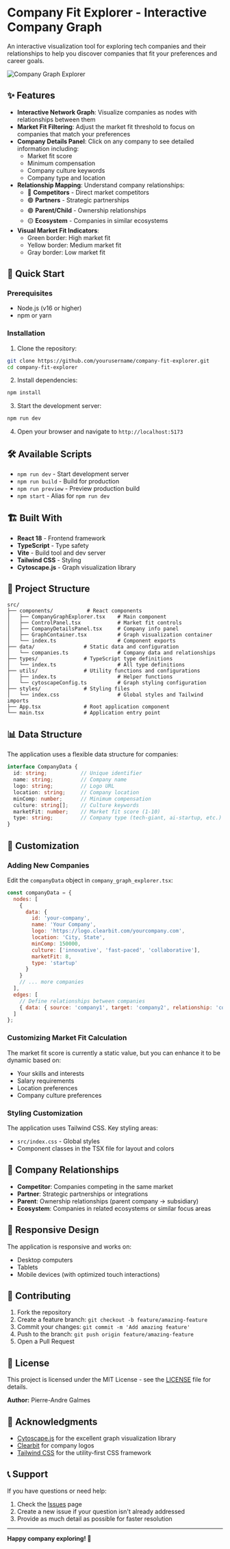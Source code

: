 # Company Fit Explorer - Interactive Company Graph

An interactive visualization tool for exploring tech companies and their relationships to help you discover companies that fit your preferences and career goals.

![Company Graph Explorer](https://via.placeholder.com/800x400/f3f4f6/1f2937?text=Interactive+Company+Network+Visualization)

## ✨ Features

- **Interactive Network Graph**: Visualize companies as nodes with relationships between them
- **Market Fit Filtering**: Adjust the market fit threshold to focus on companies that match your preferences
- **Company Details Panel**: Click on any company to see detailed information including:
  - Market fit score
  - Minimum compensation
  - Company culture keywords
  - Company type and location
- **Relationship Mapping**: Understand company relationships:
  - 🔴 **Competitors** - Direct market competitors
  - 🟢 **Partners** - Strategic partnerships
  - 🟣 **Parent/Child** - Ownership relationships
  - 🟡 **Ecosystem** - Companies in similar ecosystems
- **Visual Market Fit Indicators**: 
  - Green border: High market fit
  - Yellow border: Medium market fit
  - Gray border: Low market fit

## 🚀 Quick Start

### Prerequisites

- Node.js (v16 or higher)
- npm or yarn

### Installation

1. Clone the repository:
```bash
git clone https://github.com/yourusername/company-fit-explorer.git
cd company-fit-explorer
```

2. Install dependencies:
```bash
npm install
```

3. Start the development server:
```bash
npm run dev
```

4. Open your browser and navigate to `http://localhost:5173`

## 🛠️ Available Scripts

- `npm run dev` - Start development server
- `npm run build` - Build for production
- `npm run preview` - Preview production build
- `npm start` - Alias for `npm run dev`

## 🏗️ Built With

- **React 18** - Frontend framework
- **TypeScript** - Type safety
- **Vite** - Build tool and dev server
- **Tailwind CSS** - Styling
- **Cytoscape.js** - Graph visualization library

## 📁 Project Structure

```
src/
├── components/           # React components
│   ├── CompanyGraphExplorer.tsx    # Main component
│   ├── ControlPanel.tsx            # Market fit controls
│   ├── CompanyDetailsPanel.tsx     # Company info panel
│   ├── GraphContainer.tsx          # Graph visualization container
│   └── index.ts                    # Component exports
├── data/                # Static data and configuration
│   └── companies.ts                # Company data and relationships
├── types/               # TypeScript type definitions
│   └── index.ts                    # All type definitions
├── utils/               # Utility functions and configurations
│   ├── index.ts                    # Helper functions
│   └── cytoscapeConfig.ts          # Graph styling configuration
├── styles/              # Styling files
│   └── index.css                   # Global styles and Tailwind imports
├── App.tsx              # Root application component
└── main.tsx             # Application entry point
```

## 📊 Data Structure

The application uses a flexible data structure for companies:

```typescript
interface CompanyData {
  id: string;           // Unique identifier
  name: string;         // Company name
  logo: string;         // Logo URL
  location: string;     // Company location
  minComp: number;      // Minimum compensation
  culture: string[];    // Culture keywords
  marketFit: number;    // Market fit score (1-10)
  type: string;         // Company type (tech-giant, ai-startup, etc.)
}
```

## 🎨 Customization

### Adding New Companies

Edit the `companyData` object in `company_graph_explorer.tsx`:

```javascript
const companyData = {
  nodes: [
    {
      data: {
        id: 'your-company',
        name: 'Your Company',
        logo: 'https://logo.clearbit.com/yourcompany.com',
        location: 'City, State',
        minComp: 150000,
        culture: ['innovative', 'fast-paced', 'collaborative'],
        marketFit: 8,
        type: 'startup'
      }
    }
    // ... more companies
  ],
  edges: [
    // Define relationships between companies
    { data: { source: 'company1', target: 'company2', relationship: 'competitor' } }
  ]
};
```

### Customizing Market Fit Calculation

The market fit score is currently a static value, but you can enhance it to be dynamic based on:
- Your skills and interests
- Salary requirements
- Location preferences
- Company culture preferences

### Styling Customization

The application uses Tailwind CSS. Key styling areas:
- `src/index.css` - Global styles
- Component classes in the TSX file for layout and colors

## 🔄 Company Relationships

- **Competitor**: Companies competing in the same market
- **Partner**: Strategic partnerships or integrations  
- **Parent**: Ownership relationships (parent company → subsidiary)
- **Ecosystem**: Companies in related ecosystems or similar focus areas

## 📱 Responsive Design

The application is responsive and works on:
- Desktop computers
- Tablets
- Mobile devices (with optimized touch interactions)

## 🤝 Contributing

1. Fork the repository
2. Create a feature branch: `git checkout -b feature/amazing-feature`
3. Commit your changes: `git commit -m 'Add amazing feature'`
4. Push to the branch: `git push origin feature/amazing-feature`
5. Open a Pull Request

## 📝 License

This project is licensed under the MIT License - see the [LICENSE](LICENSE) file for details.

**Author:** Pierre-Andre Galmes

## 🙏 Acknowledgments

- [Cytoscape.js](https://cytoscape.org/) for the excellent graph visualization library
- [Clearbit](https://clearbit.com/) for company logos
- [Tailwind CSS](https://tailwindcss.com/) for the utility-first CSS framework

## 📞 Support

If you have questions or need help:
1. Check the [Issues](https://github.com/yourusername/company-fit-explorer/issues) page
2. Create a new issue if your question isn't already addressed
3. Provide as much detail as possible for faster resolution

---

**Happy company exploring! 🎯**